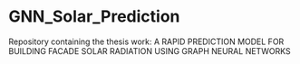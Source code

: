 # GNN_Solar_Prediction
Repository containing the thesis work: A RAPID PREDICTION MODEL FOR BUILDING FACADE SOLAR RADIATION USING GRAPH NEURAL NETWORKS
